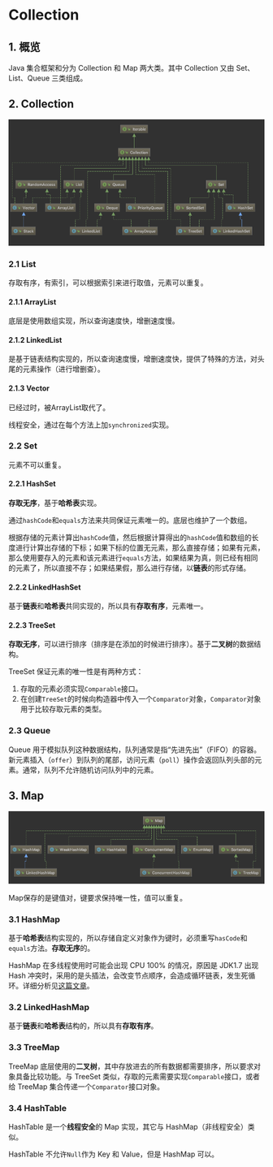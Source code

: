 # Collection

## 1. 概览

Java 集合框架和分为 Collection 和 Map 两大类。其中 Collection 又由 Set、List、Queue 三类组成。

## 2. Collection

![Collection &#x7C7B;&#x7EE7;&#x627F;&#x5173;&#x7CFB;](../.gitbook/assets/image%20%2843%29.png)

### 2.1 List

存取有序，有索引，可以根据索引来进行取值，元素可以重复。

#### 2.1.1 ArrayList

底层是使用数组实现，所以查询速度快，增删速度慢。

#### 2.1.2 LinkedList

是基于链表结构实现的，所以查询速度慢，增删速度快，提供了特殊的方法，对头尾的元素操作（进行增删查）。

#### 2.1.3 Vector

已经过时，被ArrayList取代了。

线程安全，通过在每个方法上加`synchronized`实现。

### 2.2 Set

元素不可以重复。

#### 2.2.1 HashSet

**存取无序**，基于**哈希表**实现。

通过`hashCode`和`equals`方法来共同保证元素唯一的。底层也维护了一个数组。

根据存储的元素计算出`hashCode`值，然后根据计算得出的`hashCode`值和数组的长度进行计算出存储的下标；如果下标的位置无元素，那么直接存储；如果有元素，那么使用要存入的元素和该元素进行`equals`方法，如果结果为真，则已经有相同的元素了，所以直接不存；如果结果假，那么进行存储，以**链表**的形式存储。

#### 2.2.2 LinkedHashSet

基于**链表**和**哈希表**共同实现的，所以具有**存取有序**，元素唯一。

#### 2.2.3 TreeSet

**存取无序**，可以进行排序（排序是在添加的时候进行排序）。基于**二叉树**的数据结构。

TreeSet 保证元素的唯一性是有两种方式：

1. 存取的元素必须实现`Comparable`接口。
2. 在创建`TreeSet`的时候向构造器中传入一个`Comparator`对象，`Comparator`对象用于比较存取元素的类型。

### 2.3 Queue

Queue 用于模拟队列这种数据结构，队列通常是指“先进先出”（FIFO）的容器。新元素插入（`offer`）到队列的尾部，访问元素（`poll`）操作会返回队列头部的元素。通常，队列不允许随机访问队列中的元素。

## 3. Map



![Map &#x7C7B;&#x7EE7;&#x627F;&#x5173;&#x7CFB;](../.gitbook/assets/image%20%285%29.png)

Map保存的是键值对，键要求保持唯一性，值可以重复。

### 3.1 HashMap

基于**哈希表**结构实现的，所以存储自定义对象作为键时，必须重写`hasCode`和`equals`方法。**存取无序**的。

HashMap 在多线程使用时可能会出现 CPU 100% 的情况，原因是 JDK1.7 出现 Hash 冲突时，采用的是头插法，会改变节点顺序，会造成循环链表，发生死循环。详细分析见[这篇文章](https://www.jianshu.com/p/1e9cf0ac07f4)。

### 3.2 LinkedHashMap

基于**链表**和**哈希表**结构的，所以具有**存取有序**。

### 3.3 TreeMap

TreeMap 底层使用的**二叉树**，其中存放进去的所有数据都需要排序，所以要求对象具备比较功能。与 TreeSet 类似，存取的元素需要实现`Comparable`接口，或者给 TreeMap 集合传递一个`Comparator`接口对象。

### 3.4 HashTable

HashTable 是一个**线程安全**的 Map 实现，其它与 HashMap（非线程安全）类似。

HashTable 不允许`Null`作为 Key 和 Value，但是 HashMap 可以。



